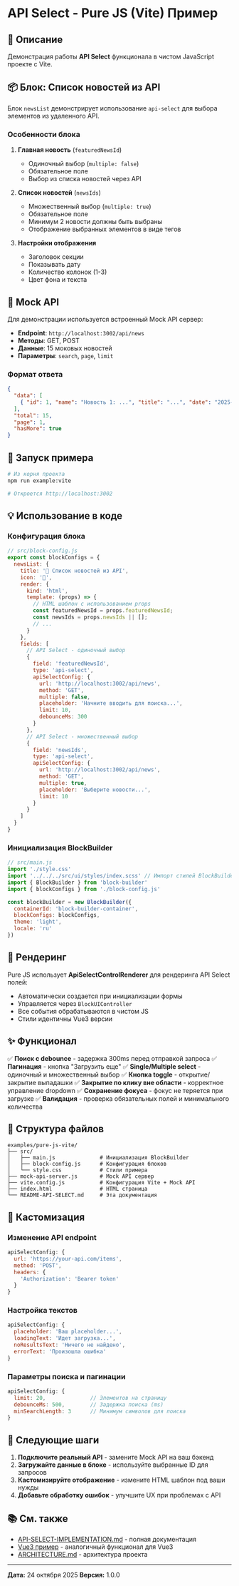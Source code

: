 # API Select - Pure JS (Vite) Пример

## 🎯 Описание

Демонстрация работы **API Select** функционала в чистом JavaScript проекте с Vite.

## 📦 Блок: Список новостей из API

Блок `newsList` демонстрирует использование `api-select` для выбора элементов из удаленного API.

### Особенности блока

1. **Главная новость** (`featuredNewsId`)
   - Одиночный выбор (`multiple: false`)
   - Обязательное поле
   - Выбор из списка новостей через API

2. **Список новостей** (`newsIds`)
   - Множественный выбор (`multiple: true`)
   - Обязательное поле
   - Минимум 2 новости должны быть выбраны
   - Отображение выбранных элементов в виде тегов

3. **Настройки отображения**
   - Заголовок секции
   - Показывать дату
   - Количество колонок (1-3)
   - Цвет фона и текста

## 🔌 Mock API

Для демонстрации используется встроенный Mock API сервер:
- **Endpoint**: `http://localhost:3002/api/news`
- **Методы**: GET, POST
- **Данные**: 15 моковых новостей
- **Параметры**: `search`, `page`, `limit`

### Формат ответа

```json
{
  "data": [
    { "id": 1, "name": "Новость 1: ...", "title": "...", "date": "2025-01-15" }
  ],
  "total": 15,
  "page": 1,
  "hasMore": true
}
```

## 🚀 Запуск примера

```bash
# Из корня проекта
npm run example:vite

# Откроется http://localhost:3002
```

## 💡 Использование в коде

### Конфигурация блока

```javascript
// src/block-config.js
export const blockConfigs = {
  newsList: {
    title: '📰 Список новостей из API',
    icon: '📰',
    render: {
      kind: 'html',
      template: (props) => {
        // HTML шаблон с использованием props
        const featuredNewsId = props.featuredNewsId;
        const newsIds = props.newsIds || [];
        // ...
      }
    },
    fields: [
      // API Select - одиночный выбор
      {
        field: 'featuredNewsId',
        type: 'api-select',
        apiSelectConfig: {
          url: 'http://localhost:3002/api/news',
          method: 'GET',
          multiple: false,
          placeholder: 'Начните вводить для поиска...',
          limit: 10,
          debounceMs: 300
        }
      },
      // API Select - множественный выбор
      {
        field: 'newsIds',
        type: 'api-select',
        apiSelectConfig: {
          url: 'http://localhost:3002/api/news',
          method: 'GET',
          multiple: true,
          placeholder: 'Выберите новости...',
          limit: 10
        }
      }
    ]
  }
}
```

### Инициализация BlockBuilder

```javascript
// src/main.js
import './style.css'
import '../../../src/ui/styles/index.scss' // Импорт стилей BlockBuilder
import { BlockBuilder } from 'block-builder'
import { blockConfigs } from './block-config.js'

const blockBuilder = new BlockBuilder({
  containerId: 'block-builder-container',
  blockConfigs: blockConfigs,
  theme: 'light',
  locale: 'ru'
})
```

## 🎨 Рендеринг

Pure JS использует **ApiSelectControlRenderer** для рендеринга API Select полей:

- Автоматически создается при инициализации формы
- Управляется через `BlockUIController`
- Все события обрабатываются в чистом JS
- Стили идентичны Vue3 версии

## ✨ Функционал

✅ **Поиск с debounce** - задержка 300ms перед отправкой запроса
✅ **Пагинация** - кнопка "Загрузить еще"
✅ **Single/Multiple select** - одиночный и множественный выбор
✅ **Кнопка toggle** - открытие/закрытие выпадашки
✅ **Закрытие по клику вне области** - корректное управление dropdown
✅ **Сохранение фокуса** - фокус не теряется при загрузке
✅ **Валидация** - проверка обязательных полей и минимального количества

## 📂 Структура файлов

```
examples/pure-js-vite/
├── src/
│   ├── main.js              # Инициализация BlockBuilder
│   ├── block-config.js      # Конфигурация блоков
│   └── style.css            # Стили примера
├── mock-api-server.js       # Mock API сервер
├── vite.config.js           # Конфигурация Vite + Mock API
├── index.html               # HTML страница
└── README-API-SELECT.md     # Эта документация
```

## 🔧 Кастомизация

### Изменение API endpoint

```javascript
apiSelectConfig: {
  url: 'https://your-api.com/items',
  method: 'POST',
  headers: {
    'Authorization': 'Bearer token'
  }
}
```

### Настройка текстов

```javascript
apiSelectConfig: {
  placeholder: 'Ваш placeholder...',
  loadingText: 'Идет загрузка...',
  noResultsText: 'Ничего не найдено',
  errorText: 'Произошла ошибка'
}
```

### Параметры поиска и пагинации

```javascript
apiSelectConfig: {
  limit: 20,              // Элементов на страницу
  debounceMs: 500,        // Задержка поиска (ms)
  minSearchLength: 3      // Минимум символов для поиска
}
```

## 🎯 Следующие шаги

1. **Подключите реальный API** - замените Mock API на ваш бэкенд
2. **Загружайте данные в блоке** - используйте выбранные ID для запросов
3. **Кастомизируйте отображение** - измените HTML шаблон под ваши нужды
4. **Добавьте обработку ошибок** - улучшите UX при проблемах с API

## 📚 См. также

- [API-SELECT-IMPLEMENTATION.md](../../API-SELECT-IMPLEMENTATION.md) - полная документация
- [Vue3 пример](../vue3/README-API-SELECT.md) - аналогичный функционал для Vue3
- [ARCHITECTURE.md](../../ARCHITECTURE.md) - архитектура проекта

---

**Дата:** 24 октября 2025
**Версия:** 1.0.0

